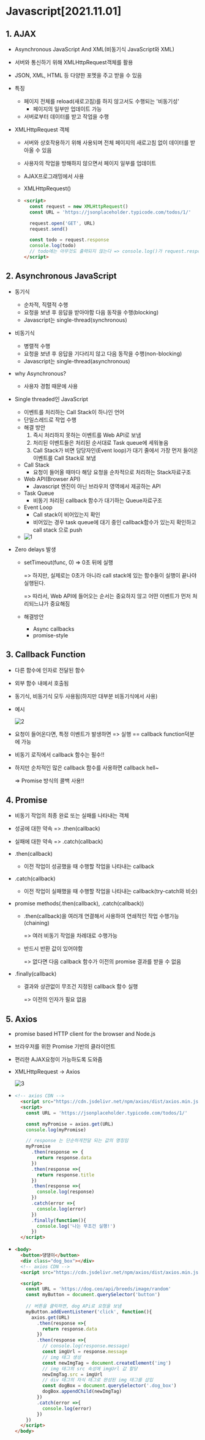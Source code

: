 # Javascript[2021.11.01] 



## 1. AJAX

-  Asynchronous JavaScript And XML(비동기식 JavaScript와 XML)

- 서버와 통신하기 위해 XMLHttpRequest객체를 활용

- JSON, XML, HTML 등 다양한 포멧을 주고 받을 수 있음

- 특징

  - 페이지 전체를 reload(새로고침)를 하지 않고서도 수행되는 '비동기성'
    - 페이지의 일부만 업데이트 가능
  - 서버로부터 데이터를 받고 작업을 수행

- XMLHttpRequest 객체

  - 서버와 상호작용하기 위해 사용되며 전체 페이지의 새로고침 없이 데이터를 받아올 수 있음

  - 사용자의 작업을 방해하지 않으면서 페이지 일부를 업데이트

  - AJAX프로그래밍에서 사용

  - XMLHttpRequest()

  - ```html
    <script>
      const request = new XMLHttpRequest()
      const URL = 'https://jsonplaceholder.typicode.com/todos/1/'
    
      request.open('GET', URL)
      request.send()
    
      const todo = request.response
      console.log(todo)
      // todo에는 아무것도 출력되지 않는다 => console.log()가 request.response를 기다리지 않고 실행
    </script>
    ```

    

## 2. Asynchronous JavaScript

- 동기식
  - 순차적, 직렬적 수행
  - 요청을 보낸 후 응답을 받아야함 다음 동작을 수행(blocking)
  - Javascript는 single-thread(synchronous)
- 비동기식
  - 병렬적 수행
  - 요청을 보낸 후 응답을 기다리지 않고 다음 동작을 수행(non-blocking)
  - Javascript는 single-thread(asynchronous)
- why Asynchronous?
  - 사용자 경험 때문에 사용
- Single threaded인 JavaScript
  - 이벤트를 처리하는 Call Stack이 하나인 언어
  - 단일스레드로 작업 수행
  - 해결 방안
    1. 즉시 처리하지 못하는 이벤트를 Web API로 보냄
    2. 처리된 이벤트들은 처리된 순서대로 Task queue에 세워놓음
    3. Call Stack가 비면 담당자인(Event loop)가 대기 줄에서 가장 먼저 들어온 이벤트를 Call Stack로 보냄
  - Call Stack
    - 요청이 들어올 때마다 해당 요청을 순차적으로 처리하는  Stack자료구조
  - Web API(Browser API)
    - Javascript 엔진이 아닌 브라우저 영역에서 제공하는 API
  - Task Queue
    - 비동기 처리된 callback 함수가 대기하는 Queue자료구조
  - Event Loop
    - Call stack이 비어있는지 확인
    - 비어있는 경우 task queue에 대기 중인 callback함수가 있는지 확인하고 call stack 으로 push
  - ![1](https://user-images.githubusercontent.com/73927750/139694378-d55568e0-78f1-4ab0-8af1-abacc1da94d3.JPG)

- Zero delays 발생

  - setTimeout(func, 0) => 0초 뒤에 실행

    => 하지만, 실제로는 0초가 아니라 call stack에 있는 함수들이 실행이 끝나야 실행된다.

    => 따라서, Web API에 들어오는 순서는 중요하지 않고 어떤 이벤트가 먼저 처리되느냐가 중요해짐

  - 해결방안

    - Async callbacks
    - promise-style



## 3. Callback Function

- 다른 함수에 인자로 전달된 함수

- 외부 함수 내에서 호출됨

- 동기식, 비동기식 모두 사용됨(하지만 대부분 비동기식에서 사용)

- 예시

  ![2](https://user-images.githubusercontent.com/73927750/139695410-2d7579a2-00e7-4249-87af-669409bc185a.JPG)

- 요청이 들어온다면, 특정 이벤트가 발생하면 => 실행 == callback function덕분에 가능

- 비동기 로직에서 callback 함수는 필수!!

- 하지만 순차적인 많은 callback 함수를 사용하면 callback hell~

  => Promise 방식의 콜백 사용!!



## 4. Promise

- 비동기 작업의 최종 완료 또는 실패를 나타내는 객체
- 성공에 대한 약속 => .then(callback)
- 실패에 대한 약속 => .catch(callback)
- .then(callback)
  - 이전 작업이 성공했을 때 수행할 작업을 나타내는 callback

- .catch(callback)
  - 이전 작업이 실패했을 때 수행할 작업을 나타내는 callback(try-catch와 비슷)

- promise methods(.then(callback), .catch(callback))

  - .then(callback)을 여러개 연결해서 사용하여 연쇄적인 작업 수행가능(chaining)

    => 여러 비동기 작업을 차례대로 수행가능

  - 반드시 반환 값이 있어야함

    => 없다면 다음 callback 함수가 이전의 promise 결과를 받을 수 없음

- .finally(callback)

  - 결과와 상관없이 무조건 지정된 callback 함수 실행

    => 이전의 인자가 필요 없음



## 5. Axios

- promise based HTTP client for the browser and Node.js
- 브라우저를 위한 Promise 기반의 클라이언트
- 편리한 AJAX요청이 가능하도록 도와줌

- XMLHttpRequest -> Axios

  ![3](https://user-images.githubusercontent.com/73927750/139697416-3fcdf5bd-9bc5-4c5c-a465-c18546207b78.JPG)

- ```html
  <!-- axios CDN -->
    <script src="https://cdn.jsdelivr.net/npm/axios/dist/axios.min.js"></script>
    <script>
      const URL = 'https://jsonplaceholder.typicode.com/todos/1/'
  
      const myPromise = axios.get(URL)
      console.log(myPromise)
  
      // response 는 단순하게전달 되는 값의 명칭임
      myPromise
        .then(response => {
          return response.data
        })
        .then(response =>{
          return response.title
        })
        .then(response =>{
          console.log(response)
        })
        .catch(error =>{
          console.log(error)
        })
        .finally(function(){
          console.log('나는 무조건 실행!')
        })
    </script>
  ```

- ```html
  <body>
    <button>댕댕이</button>
    <div class="dog_box"></div>
    <!-- axios CDN -->
    <script src="https://cdn.jsdelivr.net/npm/axios/dist/axios.min.js"></script>
  
    <script>
      const URL = 'https://dog.ceo/api/breeds/image/random'
      const myButton = document.querySelector('button')
      
      // 버튼을 클릭하면, dog APi로 요청을 보냄  
      myButton.addEventListener('click', function(){
        axios.get(URL)
          .then(response =>{
            return response.data
          })
          .then(response =>{
            // console.log(response.message)
            const imgUrl = response.message
            // img 태그 생성
            const newImgTag = document.createElement('img')
            // img 태그의 src 속성에 imgUrl 값 할당
            newImgTag.src = imgUrl
            // div 태그의 자식 태그로 완성된 img 태그를 삽입
            const dogBox = document.querySelector('.dog_box')
            dogBox.appendChild(newImgTag)
          })
          .catch(error =>{
            console.log(error)
          })
      })
    </script>
  </body>
  ```

  
